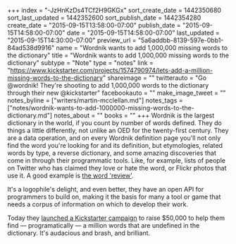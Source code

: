 +++
index = "-JzHnKzDs4TCf2H9GKGx"
sort_create_date = 1442350680
sort_last_updated = 1442352600
sort_publish_date = 1442354280
create_date = "2015-09-15T13:58:00-07:00"
publish_date = "2015-09-15T14:58:00-07:00"
date = "2015-09-15T14:58:00-07:00"
last_updated = "2015-09-15T14:30:00-07:00"
preview_url = "5a6addbb-8139-597e-0bb1-84ad538d9916"
name = "Wordnik wants to add 1,000,000 missing words to the dictionary"
title = "Wordnik wants to add 1,000,000 missing words to the dictionary"
subtype = "Note"
type = "notes"
link = "https://www.kickstarter.com/projects/1574790974/lets-add-a-million-missing-words-to-the-dictionary"
shareimage = ""
twitterauto = "Go @wordnik! They're shooting to add 1,000,000 words to the dictionary through their new @kickstarter"
facebookauto = ""
make_image_tweet = ""
notes_byline = ["writers/martin-mcclellan.md"]
notes_tags = ["notes/wordnik-wants-to-add-1000000-missing-words-to-the-dictionary.md"]
notes_about = ""
books = ""
+++
Wordnik is the largest dictionary in the world, if you count by number of words defined. They do things a little differently, not unlike an OED for the twenty-first century. They are a data operation, and on every Wordnik definition page you'll not only find the word you're looking for and its definition, but etymologies, related words by type, a reverse dictionary, and some amazing discoveries that come in through their programmatic tools. Like, for example, lists of people on Twitter who has claimed they love or hate the word, or Flickr photos that use it. A good example is [the word 'review'](https://www.wordnik.com/words/review).

It's a logophile's delight, and even better, they have an open API for programmers to build on, making it the basis for many a tool or game that needs a corpus of information on which to develop their work. 

Today they [launched a Kickstarter campaign](https://www.kickstarter.com/projects/1574790974/lets-add-a-million-missing-words-to-the-dictionary) to raise $50,000 to help them find &mdash; programatically &mdash; a million words that are undefined in the dictionary. It's audacious and brash, and brilliant.